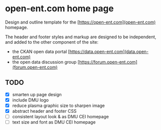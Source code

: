 # open-ent.com home page

Design and outline template for the [https://open-ent.com](open-ent.com) homepage.

The header and footer styles and markup are designed to be independent, and added to the other component of the site:

- the CKAN open data portal [https://data.open-ent.com](data.open-ent.com)
- the open data discussion group [https://forum.open-ent.com](forum.open-ent.com)

## TODO

- [x] smarten up page design
- [x] include DMU logo
- [x] reduce plasma graphic size to sharpen image
- [x] abstract header and footer CSS
- [ ] consistent layout look & as DMU CEI homepage
- [ ] text size and font as DMU CEI homepage